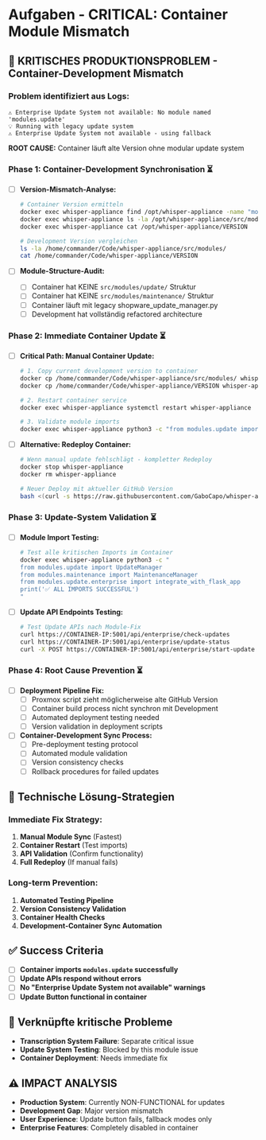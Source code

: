# Aufgaben - CRITICAL: Container Module Mismatch

## 🚨 **KRITISCHES PRODUKTIONSPROBLEM - Container-Development Mismatch**

### **Problem identifiziert aus Logs:**
```
⚠️ Enterprise Update System not available: No module named 'modules.update'
💡 Running with legacy update system
⚠️ Enterprise Update System not available - using fallback
```

**ROOT CAUSE:** Container läuft alte Version ohne modular update system

### **Phase 1: Container-Development Synchronisation** ⏳
- [ ] **Version-Mismatch-Analyse:**
  ```bash
  # Container Version ermitteln
  docker exec whisper-appliance find /opt/whisper-appliance -name "modules" -type d
  docker exec whisper-appliance ls -la /opt/whisper-appliance/src/modules/
  docker exec whisper-appliance cat /opt/whisper-appliance/VERSION
  
  # Development Version vergleichen
  ls -la /home/commander/Code/whisper-appliance/src/modules/
  cat /home/commander/Code/whisper-appliance/VERSION
  ```

- [ ] **Module-Structure-Audit:**
  - [ ] Container hat KEINE `src/modules/update/` Struktur
  - [ ] Container hat KEINE `src/modules/maintenance/` Struktur  
  - [ ] Container läuft mit legacy shopware_update_manager.py
  - [ ] Development hat vollständig refactored architecture

### **Phase 2: Immediate Container Update** ⏳
- [ ] **Critical Path: Manual Container Update:**
  ```bash
  # 1. Copy current development version to container
  docker cp /home/commander/Code/whisper-appliance/src/modules/ whisper-appliance:/opt/whisper-appliance/src/
  docker cp /home/commander/Code/whisper-appliance/VERSION whisper-appliance:/opt/whisper-appliance/
  
  # 2. Restart container service
  docker exec whisper-appliance systemctl restart whisper-appliance
  
  # 3. Validate module imports
  docker exec whisper-appliance python3 -c "from modules.update import UpdateManager; print('✅ UPDATE MODULE OK')"
  ```

- [ ] **Alternative: Redeploy Container:**
  ```bash
  # Wenn manual update fehlschlägt - kompletter Redeploy
  docker stop whisper-appliance
  docker rm whisper-appliance
  
  # Neuer Deploy mit aktueller GitHub Version
  bash <(curl -s https://raw.githubusercontent.com/GaboCapo/whisper-appliance/main/scripts/proxmox-standalone.sh)
  ```

### **Phase 3: Update-System Validation** ⏳
- [ ] **Module Import Testing:**
  ```bash
  # Test alle kritischen Imports im Container
  docker exec whisper-appliance python3 -c "
  from modules.update import UpdateManager
  from modules.maintenance import MaintenanceManager  
  from modules.update.enterprise import integrate_with_flask_app
  print('✅ ALL IMPORTS SUCCESSFUL')
  "
  ```

- [ ] **Update API Endpoints Testing:**
  ```bash
  # Test Update APIs nach Module-Fix
  curl https://CONTAINER-IP:5001/api/enterprise/check-updates
  curl https://CONTAINER-IP:5001/api/enterprise/update-status
  curl -X POST https://CONTAINER-IP:5001/api/enterprise/start-update
  ```

### **Phase 4: Root Cause Prevention** ⏳
- [ ] **Deployment Pipeline Fix:**
  - [ ] Proxmox script zieht möglicherweise alte GitHub Version
  - [ ] Container build process nicht synchron mit Development
  - [ ] Automated deployment testing needed
  - [ ] Version validation in deployment scripts

- [ ] **Container-Development Sync Process:**
  - [ ] Pre-deployment testing protocol
  - [ ] Automated module validation
  - [ ] Version consistency checks
  - [ ] Rollback procedures for failed updates

## 🔧 **Technische Lösung-Strategien**

### **Immediate Fix Strategy:**
1. **Manual Module Sync** (Fastest)
2. **Container Restart** (Test imports)
3. **API Validation** (Confirm functionality)
4. **Full Redeploy** (If manual fails)

### **Long-term Prevention:**
1. **Automated Testing Pipeline**
2. **Version Consistency Validation**
3. **Container Health Checks**
4. **Development-Container Sync Automation**

## ✅ **Success Criteria**
- [ ] **Container imports `modules.update` successfully**
- [ ] **Update APIs respond without errors**
- [ ] **No "Enterprise Update System not available" warnings**
- [ ] **Update Button functional in container**

## 🔗 **Verknüpfte kritische Probleme**
- **Transcription System Failure**: Separate critical issue
- **Update System Testing**: Blocked by this module issue
- **Container Deployment**: Needs immediate fix

## ⚠️ **IMPACT ANALYSIS**
- **Production System**: Currently NON-FUNCTIONAL for updates
- **Development Gap**: Major version mismatch
- **User Experience**: Update button fails, fallback modes only
- **Enterprise Features**: Completely disabled in container
